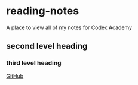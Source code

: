 # reading-notes
A place to view all of my notes for Codex Academy

## second level heading

### third level heading

[GitHub](https://github.com)




